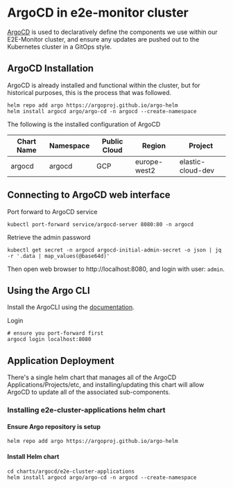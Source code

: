 # ArgoCD in e2e-monitor cluster

[ArgoCD](https://argo-cd.readthedocs.io/en/stable/) is used to declaratively define the components we use within our E2E-Monitor cluster, and ensure any updates are pushed out to the Kubernetes cluster in a GitOps style.

## ArgoCD Installation

ArgoCD is already installed and functional within the cluster, but for historical purposes, this is the process that was followed.

```shell
helm repo add argo https://argoproj.github.io/argo-helm
helm install argocd argo/argo-cd -n argocd --create-namespace
```

The following is the installed configuration of ArgoCD

| Chart Name | Namespace | Public Cloud | Region | Project |
|---|---|---|---|---|
| argocd | argocd | GCP | europe-west2 | elastic-cloud-dev |

## Connecting to ArgoCD web interface

Port forward to ArgoCD service

```shell
kubectl port-forward service/argocd-server 8080:80 -n argocd
```

Retrieve the admin password

```shell
kubectl get secret -n argocd argocd-initial-admin-secret -o json | jq -r '.data | map_values(@base64d)'
```

Then open web browser to http://localhost:8080, and login with user: `admin`.

## Using the Argo CLI

Install the ArgoCLI using the [documentation](https://argo-cd.readthedocs.io/en/stable/cli_installation/).

Login

```
# ensure you port-forward first
argocd login localhost:8080
```

## Application Deployment

There's a single helm chart that manages all of the ArgoCD Applications/Projects/etc, and installing/updating this chart will allow ArgoCD to update all of the associated sub-components.

### Installing e2e-cluster-applications helm chart

#### Ensure Argo repository is setup

```shell
helm repo add argo https://argoproj.github.io/argo-helm
```

#### Install Helm chart

```shell
cd charts/argocd/e2e-cluster-applications
helm install argocd argo/argo-cd -n argocd --create-namespace
```
